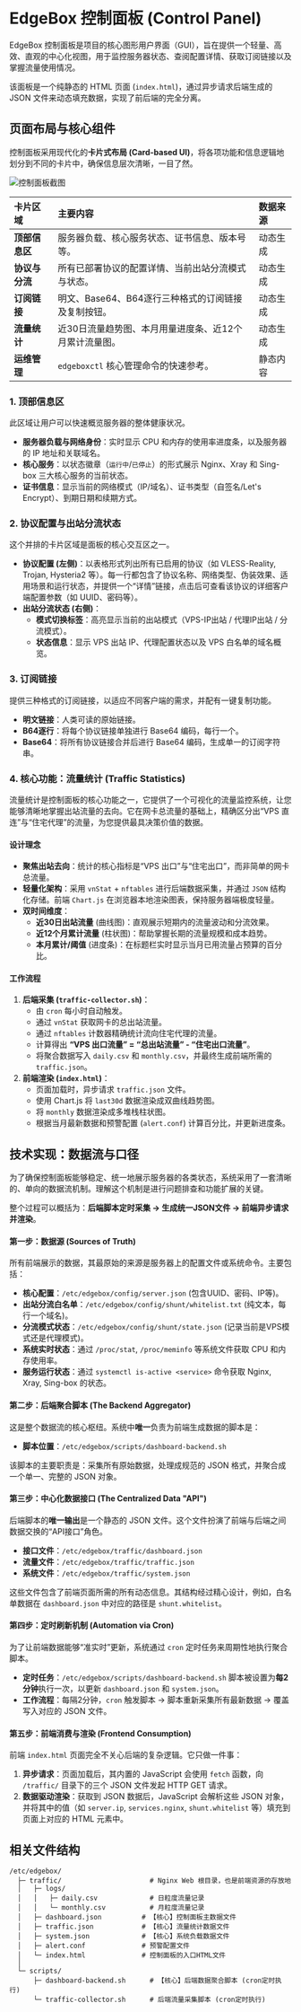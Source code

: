 # EdgeBox 控制面板 (Control Panel)

EdgeBox 控制面板是项目的核心图形用户界面（GUI），旨在提供一个轻量、高效、直观的中心化视图，用于监控服务器状态、查阅配置详情、获取订阅链接以及掌握流量使用情况。

该面板是一个纯静态的 HTML 页面 (`index.html`)，通过异步请求后端生成的 JSON 文件来动态填充数据，实现了前后端的完全分离。

## 页面布局与核心组件

控制面板采用现代化的**卡片式布局 (Card-based UI)**，将各项功能和信息逻辑地划分到不同的卡片中，确保信息层次清晰，一目了然。

![控制面板截图](image_38b61c.png)

| 卡片区域 | 主要内容 | 数据来源 |
| :--- | :--- | :--- |
| **顶部信息区** | 服务器负载、核心服务状态、证书信息、版本号等。 | 动态生成 |
| **协议与分流** | 所有已部署协议的配置详情、当前出站分流模式与状态。 | 动态生成 |
| **订阅链接** | 明文、Base64、B64逐行三种格式的订阅链接及复制按钮。 | 动态生成 |
| **流量统计** | 近30日流量趋势图、本月用量进度条、近12个月累计流量图。 | 动态生成 |
| **运维管理** | `edgeboxctl` 核心管理命令的快速参考。 | 静态内容 |

### 1. 顶部信息区
此区域让用户可以快速概览服务器的整体健康状况。
* **服务器负载与网络身份**：实时显示 CPU 和内存的使用率进度条，以及服务器的 IP 地址和关联域名。
* **核心服务**：以状态徽章（`运行中`/`已停止`）的形式展示 Nginx、Xray 和 Sing-box 三大核心服务的当前状态。
* **证书信息**：显示当前的网络模式（IP/域名）、证书类型（自签名/Let's Encrypt）、到期日期和续期方式。

### 2. 协议配置与出站分流状态
这个并排的卡片区域是面板的核心交互区之一。
* **协议配置 (左侧)**：以表格形式列出所有已启用的协议（如 VLESS-Reality, Trojan, Hysteria2 等）。每一行都包含了协议名称、网络类型、伪装效果、适用场景和运行状态，并提供一个“详情”链接，点击后可查看该协议的详细客户端配置参数（如 UUID、密码等）。
* **出站分流状态 (右侧)**：
    * **模式切换标签**：高亮显示当前的出站模式（VPS-IP出站 / 代理IP出站 / 分流模式）。
    * **状态信息**：显示 VPS 出站 IP、代理配置状态以及 VPS 白名单的域名概览。

### 3. 订阅链接
提供三种格式的订阅链接，以适应不同客户端的需求，并配有一键复制功能。
* **明文链接**：人类可读的原始链接。
* **B64逐行**：将每个协议链接单独进行 Base64 编码，每行一个。
* **Base64**：将所有协议链接合并后进行 Base64 编码，生成单一的订阅字符串。

### 4. 核心功能：流量统计 (Traffic Statistics)
流量统计是控制面板的核心功能之一，它提供了一个可视化的流量监控系统，让您能够清晰地掌握出站流量的去向。它在网卡总流量的基础上，精确区分出“VPS 直连”与“住宅代理”的流量，为您提供最具决策价值的数据。

#### 设计理念
* **聚焦出站去向**：统计的核心指标是“VPS 出口”与“住宅出口”，而非简单的网卡总流量。
* **轻量化架构**：采用 `vnStat` + `nftables` 进行后端数据采集，并通过 `JSON` 结构化存储。前端 `Chart.js` 在浏览器本地渲染图表，保持服务器端极度轻量。
* **双时间维度**：
    * **近30日出站流量** (曲线图)：直观展示短期内的流量波动和分流效果。
    * **近12个月累计流量** (柱状图)：帮助掌握长期的流量规模和成本趋势。
    * **本月累计/阈值** (进度条)：在标题栏实时显示当月已用流量占预算的百分比。

#### 工作流程
1.  **后端采集 (`traffic-collector.sh`)**：
    * 由 `cron` 每小时自动触发。
    * 通过 `vnStat` 获取网卡的总出站流量。
    * 通过 `nftables` 计数器精确统计流向住宅代理的流量。
    * 计算得出 **“VPS 出口流量” = “总出站流量” - “住宅出口流量”**。
    * 将聚合数据写入 `daily.csv` 和 `monthly.csv`，并最终生成前端所需的 `traffic.json`。
2.  **前端渲染 (`index.html`)**：
    * 页面加载时，异步请求 `traffic.json` 文件。
    * 使用 Chart.js 将 `last30d` 数据渲染成双曲线趋势图。
    * 将 `monthly` 数据渲染成多堆栈柱状图。
    * 根据当月最新数据和预警配置 (`alert.conf`) 计算百分比，并更新进度条。

## 技术实现：数据流与口径
为了确保控制面板能够稳定、统一地展示服务器的各类状态，系统采用了一套清晰的、单向的数据流机制。理解这个机制是进行问题排查和功能扩展的关键。

整个过程可以概括为：**后端脚本定时采集 -> 生成统一JSON文件 -> 前端异步请求并渲染**。

#### **第一步：数据源 (Sources of Truth)**
所有前端展示的数据，其最原始的来源是服务器上的配置文件或系统命令。主要包括：

* **核心配置**：`/etc/edgebox/config/server.json` (包含UUID、密码、IP等)。
* **出站分流白名单**：`/etc/edgebox/config/shunt/whitelist.txt` (纯文本，每行一个域名)。
* **分流模式状态**：`/etc/edgebox/config/shunt/state.json` (记录当前是VPS模式还是代理模式)。
* **系统实时状态**：通过 `/proc/stat`, `/proc/meminfo` 等系统文件获取 CPU 和内存使用率。
* **服务运行状态**：通过 `systemctl is-active <service>` 命令获取 Nginx, Xray, Sing-box 的状态。

#### **第二步：后端聚合脚本 (The Backend Aggregator)**
这是整个数据流的核心枢纽。系统中**唯一**负责为前端生成数据的脚本是：

* **脚本位置**：`/etc/edgebox/scripts/dashboard-backend.sh`

该脚本的主要职责是：采集所有原始数据，处理成规范的 JSON 格式，并聚合成一个单一、完整的 JSON 对象。

#### **第三步：中心化数据接口 (The Centralized Data "API")**
后端脚本的**唯一输出**是一个静态的 JSON 文件。这个文件扮演了前端与后端之间数据交换的“API接口”角色。

* **接口文件**：`/etc/edgebox/traffic/dashboard.json`
* **流量文件**：`/etc/edgebox/traffic/traffic.json`
* **系统文件**：`/etc/edgebox/traffic/system.json`

这些文件包含了前端页面所需的所有动态信息。其结构经过精心设计，例如，白名单数据在 `dashboard.json` 中对应的路径是 `shunt.whitelist`。

#### **第四步：定时刷新机制 (Automation via Cron)**
为了让前端数据能够“准实时”更新，系统通过 `cron` 定时任务来周期性地执行聚合脚本。

* **定时任务**：`/etc/edgebox/scripts/dashboard-backend.sh` 脚本被设置为**每2分钟**执行一次，以更新 `dashboard.json` 和 `system.json`。
* **工作流程**：每隔2分钟，`cron` 触发脚本 -> 脚本重新采集所有最新数据 -> 覆盖写入对应的 JSON 文件。

#### **第五步：前端消费与渲染 (Frontend Consumption)**
前端 `index.html` 页面完全不关心后端的复杂逻辑。它只做一件事：

1.  **异步请求**：页面加载后，其内置的 JavaScript 会使用 `fetch` 函数，向 `/traffic/` 目录下的三个 JSON 文件发起 HTTP GET 请求。
2.  **数据驱动渲染**：获取到 JSON 数据后，JavaScript 会解析这些 JSON 对象，并将其中的值（如 `server.ip`, `services.nginx`, `shunt.whitelist` 等）填充到页面上对应的 HTML 元素中。

## 相关文件结构
```
/etc/edgebox/
  ├─ traffic/                      # Nginx Web 根目录，也是前端资源的存放地
  │   ├─ logs/
  │   │   ├─ daily.csv             # 日粒度流量记录
  │   │   └─ monthly.csv           # 月粒度流量记录
  │   ├─ dashboard.json          # 【核心】控制面板主数据文件
  │   ├─ traffic.json            # 【核心】流量统计数据文件
  │   ├─ system.json             # 【核心】系统负载数据文件
  │   ├─ alert.conf              # 预警配置文件
  │   └─ index.html              # 控制面板的入口HTML文件
  │
  └─ scripts/
      ├─ dashboard-backend.sh      # 【核心】后端数据聚合脚本 (cron定时执行)
      └─ traffic-collector.sh      # 后端流量采集脚本 (cron定时执行)
```
